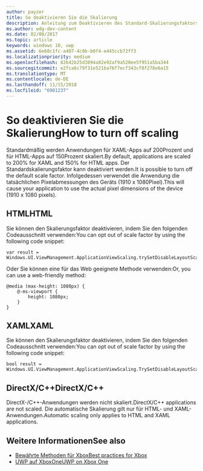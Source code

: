 ```yaml
---
author: payzer
title: So deaktivieren Sie die Skalierung
description: Anleitung zum Deaktivieren des Standard-Skalierungsfaktors.
ms.author: wdg-dev-content
ms.date: 02/08/2017
ms.topic: article
keywords: windows 10, uwp
ms.assetid: 6e68c1fc-a407-4c0b-b0f4-e445ccb72ff3
ms.localizationpriority: medium
ms.openlocfilehash: 82b42b25d3894a82e92af9a520ee5f951a5ba344
ms.sourcegitcommit: e2fca6c79f31e521ba76f7ecf343cf8f278e6a15
ms.translationtype: MT
ms.contentlocale: de-DE
ms.lasthandoff: 11/15/2018
ms.locfileid: "6981237"
---
```

# <a name="how-to-turn-off-scaling"></a><span data-ttu-id="4afbd-104">So deaktivieren Sie die Skalierung</span><span class="sxs-lookup"><span data-stu-id="4afbd-104">How to turn off scaling</span></span>   
<span data-ttu-id="4afbd-105">Standardmäßig werden Anwendungen für XAML-Apps auf 200Prozent und für HTML-Apps auf 150Prozent skaliert.</span><span class="sxs-lookup"><span data-stu-id="4afbd-105">By default, applications are scaled to 200% for XAML and 150% for HTML apps.</span></span> <span data-ttu-id="4afbd-106">Der Standardskalierungsfaktor kann deaktiviert werden.</span><span class="sxs-lookup"><span data-stu-id="4afbd-106">It is possible to turn off the default scale factor.</span></span> <span data-ttu-id="4afbd-107">Infolgedessen verwendet die Anwendung die tatsächlichen Pixelabmessungen des Geräts (1910 x 1080Pixel).</span><span class="sxs-lookup"><span data-stu-id="4afbd-107">This will cause your application to use the actual pixel dimensions of the device (1910 x 1080 pixels).</span></span>   
   
## <a name="html"></a><span data-ttu-id="4afbd-108">HTML</span><span class="sxs-lookup"><span data-stu-id="4afbd-108">HTML</span></span>   
<span data-ttu-id="4afbd-109">Sie können den Skalierungsfaktor deaktivieren, indem Sie den folgenden Codeausschnitt verwenden:</span><span class="sxs-lookup"><span data-stu-id="4afbd-109">You can opt out of scale factor by using the following code snippet:</span></span> 
   
```
var result = Windows.UI.ViewManagement.ApplicationViewScaling.trySetDisableLayoutScaling(true);
```

<span data-ttu-id="4afbd-110">Oder Sie können eine für das Web geeignete Methode verwenden:</span><span class="sxs-lookup"><span data-stu-id="4afbd-110">Or, you can use a web-friendly method:</span></span>   

```   
@media (max-height: 1080px) {   
    @-ms-viewport {   
        height: 1080px;   
    }   
}   
```

## <a name="xaml"></a><span data-ttu-id="4afbd-111">XAML</span><span class="sxs-lookup"><span data-stu-id="4afbd-111">XAML</span></span>
<span data-ttu-id="4afbd-112">Sie können den Skalierungsfaktor deaktivieren, indem Sie den folgenden Codeausschnitt verwenden:</span><span class="sxs-lookup"><span data-stu-id="4afbd-112">You can opt out of scale factor by using the following code snippet:</span></span>   
   
```
bool result = Windows.UI.ViewManagement.ApplicationViewScaling.TrySetDisableLayoutScaling(true);
```
   
## <a name="directxc"></a><span data-ttu-id="4afbd-113">DirectX/C++</span><span class="sxs-lookup"><span data-stu-id="4afbd-113">DirectX/C++</span></span>   
<span data-ttu-id="4afbd-114">DirectX-/C++-Anwendungen werden nicht skaliert.</span><span class="sxs-lookup"><span data-stu-id="4afbd-114">DirectX/C++ applications are not scaled.</span></span> <span data-ttu-id="4afbd-115">Die automatische Skalierung gilt nur für HTML- und XAML-Anwendungen.</span><span class="sxs-lookup"><span data-stu-id="4afbd-115">Automatic scaling only applies to HTML and XAML applications.</span></span>  

## <a name="see-also"></a><span data-ttu-id="4afbd-116">Weitere Informationen</span><span class="sxs-lookup"><span data-stu-id="4afbd-116">See also</span></span>
- [<span data-ttu-id="4afbd-117">Bewährte Methoden für Xbox</span><span class="sxs-lookup"><span data-stu-id="4afbd-117">Best practices for Xbox</span></span>](tailoring-for-xbox.md)
- [<span data-ttu-id="4afbd-118">UWP auf XboxOne</span><span class="sxs-lookup"><span data-stu-id="4afbd-118">UWP on Xbox One</span></span>](index.md)
